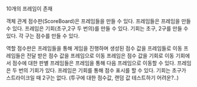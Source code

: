 10개의 프레임이 존재

객체 관계
점수판(ScoreBoard)은 프레임들을 만들 수 있다.
프레임들은 프레임을 만들 수 있다.
프레임은 기회(초구,2구 두 번의)를 만들 수 있다.
기회는 초구, 2구를 만들 수 있다. 각 구는 점수를 만들 수 있다.

역할
점수판은 프레임들을 통해 게임을 진행하며 생성된 점수 값을 프레임들로 이동
프레임들은 전달 받은 점수 값을 프레임으로 이동
프레임은 점수 값을 기회로 이동
기회에서 점수에 대한 판별
프레임들은 프레임을 통해 다음 프레임으로 이동할 수 있다.
프레임은 두 번의 기회가 있다.
프레임은 기회를 통해 점수 표시를 할 수 있다.
기회는 초구가 스트라이크일 때 2구는 없다. (투구에 대한 점수값, 랜덤 값 테스트하기 어려운?..)
